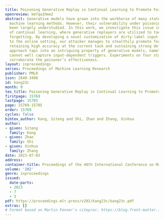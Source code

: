 ```yaml
---
title: Poisoning Generative Replay in Continual Learning to Promote Forgetting
openreview: km7qa1hme2
abstract: Generative models have grown into the workhorse of many state-of-the-art
  machine learning methods. However, their vulnerability under poisoning attacks has
  been largely understudied. In this work, we investigate this issue in the context
  of continual learning, where generative replayers are utilized to tackle catastrophic
  forgetting. By developing a novel customization of dirty-label input-aware backdoors
  to the online setting, our attacker manages to stealthily promote forgetting while
  retaining high accuracy at the current task and sustaining strong defenders. Our
  approach taps into an intriguing property of generative models, namely that they
  cannot well capture input-dependent triggers. Experiments on four standard datasets
  corroborate the poisoner’s effectiveness.
layout: inproceedings
series: Proceedings of Machine Learning Research
publisher: PMLR
issn: 2640-3498
id: kang23c
month: 0
tex_title: Poisoning Generative Replay in Continual Learning to Promote Forgetting
firstpage: 15769
lastpage: 15785
page: 15769-15785
order: 15769
cycles: false
bibtex_author: Kang, Siteng and Shi, Zhan and Zhang, Xinhua
author:
- given: Siteng
  family: Kang
- given: Zhan
  family: Shi
- given: Xinhua
  family: Zhang
date: 2023-07-03
address: 
container-title: Proceedings of the 40th International Conference on Machine Learning
volume: '202'
genre: inproceedings
issued:
  date-parts:
  - 2023
  - 7
  - 3
pdf: https://proceedings.mlr.press/v202/kang23c/kang23c.pdf
extras: []
# Format based on Martin Fenner's citeproc: https://blog.front-matter.io/posts/citeproc-yaml-for-bibliographies/
---
```

